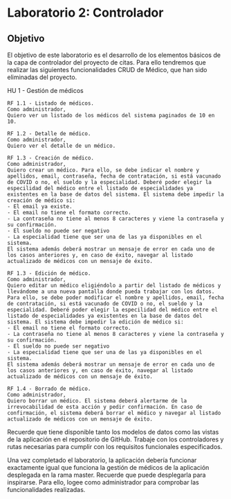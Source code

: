 # Laboratorio 2: Controlador

## Objetivo
El objetivo de este laboratorio es el desarrollo de los elementos básicos de la capa de controlador del proyecto de citas.
Para ello tendremos que realizar las siguientes funcionalidades CRUD de Médico, que han sido eliminadas del proyecto.


HU 1 - Gestión de médicos

    RF 1.1 - Listado de médicos.
    Como administrador,
    Quiero ver un listado de los médicos del sistema paginados de 10 en 10.
    
    RF 1.2 - Detalle de médico.
    Como administrador,
    Quiero ver el detalle de un médico.

    RF 1.3 - Creación de médico.
    Como administrador,
    Quiero crear un médico. Para ello, se debe indicar el nombre y apellidos, email, contraseña, fecha de contratación, si está vacunado de COVID o no, el sueldo y la especialidad. Deberé poder elegir la especilidad del médico entre el listado de especialidades ya existentes en la base de datos del sistema. El sistema debe impedir la creación de médico si:
    - El email ya existe.
    - El email no tiene el formato correcto.
    - La contraseña no tiene al menos 8 caracteres y viene la contraseña y su confirmación.
    - El sueldo no puede ser negativo
    - La especialidad tiene que ser una de las ya disponibles en el sistema.
    El sistema además deberá mostrar un mensaje de error en cada uno de los casos anteriores y, en caso de éxito, navegar al listado actualizado de médicos con un mensaje de éxito.

    RF 1.3 - Edición de médico.
    Como administrador,
    Quiero editar un médico eligiéndolo a partir del listado de médicos y llevándome a una nueva pantalla donde pueda trabajar con los datos. Para ello, se debe poder modificar el nombre y apellidos, email, fecha de contratación, si está vacunado de COVID o no, el sueldo y la especialidad. Deberé poder elegir la especilidad del médico entre el listado de especialidades ya existentes en la base de datos del sistema. El sistema debe impedir la edición de médico si:
    - El email no tiene el formato correcto.
    - La contraseña no tiene al menos 8 caracteres y viene la contraseña y su confirmación.
    - El sueldo no puede ser negativo
    - La especialidad tiene que ser una de las ya disponibles en el sistema.
    El sistema además deberá mostrar un mensaje de error en cada uno de los casos anteriores y, en caso de éxito, navegar al listado actualizado de médicos con un mensaje de éxito.
    
    RF 1.4 - Borrado de médico.
    Como administrador,
    Quiero borrar un médico. El sistema deberá alertarme de la irrevocabilidad de esta acción y pedir confirmación. En caso de confirmación, el sistema deberá borrar el médico y navegar al listado actualizado de médicos con un mensaje de éxito.

Recuerde que tiene disponible tanto los modelos de datos como las vistas de la aplicación en el repositorio de GitHub. Trabaje con los controladores y rutas necesarias para cumplir con los requisitos funcionales especificados.

Una vez completado el laboratorio, la aplicación debería funcionar exactamente igual que funciona la gestión de médicos de la aplicación desplegada en la rama master. Recuerde que puede desplegarla para inspirarse. Para ello, logee como administrador para comprobar las funcionalidades realizadas.

